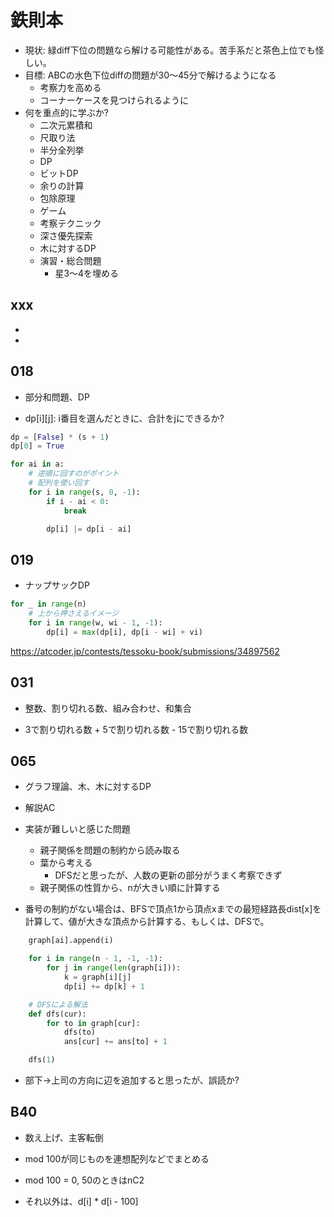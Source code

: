 # 鉄則本

- 現状: 緑diff下位の問題なら解ける可能性がある。苦手系だと茶色上位でも怪しい。
- 目標: ABCの水色下位diffの問題が30〜45分で解けるようになる
  - 考察力を高める
  - コーナーケースを見つけられるように
- 何を重点的に学ぶか?
  - 二次元累積和
  - 尺取り法
  - 半分全列挙
  - DP
  - ビットDP
  - 余りの計算
  - 包除原理
  - ゲーム
  - 考察テクニック
  - 深さ優先探索
  - 木に対するDP
  - 演習・総合問題
    - 星3〜4を埋める

## xxx

-
- 

## 018

- 部分和問題、DP

- dp[i][j]: i番目を選んだときに、合計をjにできるか?

```py
dp = [False] * (s + 1)
dp[0] = True

for ai in a:
    # 逆順に回すのがポイント
    # 配列を使い回す
    for i in range(s, 0, -1):
        if i - ai < 0:
            break

        dp[i] |= dp[i - ai]
```

## 019

- ナップサックDP

```py
for _ in range(n)
    # 上から押さえるイメージ
    for i in range(w, wi - 1, -1):
        dp[i] = max(dp[i], dp[i - wi] + vi)
```

https://atcoder.jp/contests/tessoku-book/submissions/34897562

## 031

- 整数、割り切れる数、組み合わせ、和集合

- 3で割り切れる数 + 5で割り切れる数 - 15で割り切れる数

## 065

- グラフ理論、木、木に対するDP

- 解説AC
- 実装が難しいと感じた問題
  - 親子関係を問題の制約から読み取る
  - 葉から考える
    - DFSだと思ったが、人数の更新の部分がうまく考察できず
  - 親子関係の性質から、nが大きい順に計算する
- 番号の制約がない場合は、BFSで頂点1から頂点xまでの最短経路長dist[x]を計算して、値が大きな頂点から計算する、もしくは、DFSで。

```py
    graph[ai].append(i)

    for i in range(n - 1, -1, -1):
        for j in range(len(graph[i])):
            k = graph[i][j]
            dp[i] += dp[k] + 1      

    # DFSによる解法
    def dfs(cur):
        for to in graph[cur]:
            dfs(to)
            ans[cur] += ans[to] + 1

    dfs(1)
```

- 部下→上司の方向に辺を追加すると思ったが、誤読か?

## B40

- 数え上げ、主客転倒

- mod 100が同じものを連想配列などでまとめる
- mod 100 = 0, 50のときはnC2
- それ以外は、d[i] * d[i - 100]
